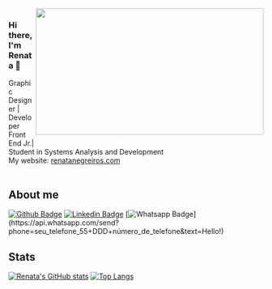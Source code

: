 <img align="right" width="450" height="250" src="https://github.com/renatanegreiros01/RenataNegreiros01/blob/main/Scaffold_hello_world.gif">

### Hi there, I'm Renata 👋
Graphic Designer | Developer Front End Jr.|
<br>
Student in Systems Analysis and Development
<br>
My website: <a href="https://www.renatanegreiros.com" target="_blank">renatanegreiros.com</a>   
<br>
## About me 

[![Github Badge](https://img.shields.io/badge/-Github-000?style=flat-square&logo=Github&logoColor=white&link=https://www.github.com/renatanegreiros01)](https://www.github.com/renatanegreiros01)
[![Linkedin Badge](https://img.shields.io/badge/-LinkedIn-blue?style=flat-square&logo=Linkedin&logoColor=white&link=https://www.linkedin.com/in/renata-de-negreiros-mendes-396707203)](https://www.linkedin.com/in/renata-de-negreiros-mendes-396707203)
[![Whatsapp Badge](https://img.shields.io/badge/-Whatsapp-4CA143?style=flat-square&labelColor=4CA143&logo=whatsapp&logoColor=white&link=https://api.whatsapp.com/send?phone=seu_telefone_55+DDD+número_de_telefone&text=Hello!)](https://api.whatsapp.com/send?phone=seu_telefone_55+DDD+número_de_telefone&text=Hello!)

## Stats 
[![Renata's GitHub stats](https://github-readme-stats.vercel.app/api?username=renatanegreiros01)](https://github.com/renatanegreiros01/github-readme-stats)
[![Top Langs](https://github-readme-stats.vercel.app/api/top-langs/?username=anuraghazra&layout=compact)](https://github.com/anuraghazra/github-readme-stats)

